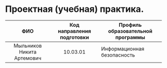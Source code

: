 # Проектная (учебная) практика.

|              ФИО             | Код направления подготовки | Профиль образовательной программы |
|:----------------------------:|:--------------------------:|-----------------------------------|
| Мыльников Никита Артемович   |          10.03.01          |    Информационная безопасность    |